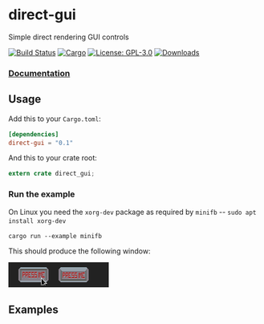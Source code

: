 # direct-gui
Simple direct rendering GUI controls

[![Build Status](https://travis-ci.org/tversteeg/direct-gui.svg?branch=master)](https://travis-ci.org/tversteeg/direct-gui) [![Cargo](https://img.shields.io/crates/v/direct-gui.svg)](https://crates.io/crates/direct-gui) [![License: GPL-3.0](https://img.shields.io/crates/l/direct-gui.svg)](#license) [![Downloads](https://img.shields.io/crates/d/direct-gui.svg)](#downloads)

### [Documentation](https://docs.rs/direct-gui/)

## Usage

Add this to your `Cargo.toml`:

```toml
[dependencies]
direct-gui = "0.1"
```

And this to your crate root:

```rust
extern crate direct_gui;
```

### Run the example

On Linux you need the `xorg-dev` package as required by `minifb` -- `sudo apt install xorg-dev`

    cargo run --example minifb

This should produce the following window:

![Example](img/example.png?raw=true)

## Examples
